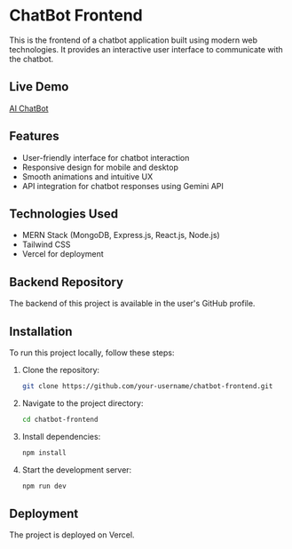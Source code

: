 # ChatBot Frontend

This is the frontend of a chatbot application built using modern web technologies. It provides an interactive user interface to communicate with the chatbot.

## Live Demo
<a href="https://chatbot-frontend-rho-red.vercel.app/" target="_blank">AI ChatBot</a>

## Features
- User-friendly interface for chatbot interaction
- Responsive design for mobile and desktop
- Smooth animations and intuitive UX
- API integration for chatbot responses using Gemini API

## Technologies Used
- MERN Stack (MongoDB, Express.js, React.js, Node.js)
- Tailwind CSS
- Vercel for deployment

## Backend Repository
The backend of this project is available in the user's GitHub profile.

## Installation
To run this project locally, follow these steps:

1. Clone the repository:
   ```sh
   git clone https://github.com/your-username/chatbot-frontend.git
   ```
2. Navigate to the project directory:
   ```sh
   cd chatbot-frontend
   ```
3. Install dependencies:
   ```sh
   npm install
   ```
4. Start the development server:
   ```sh
   npm run dev
   ```

## Deployment
The project is deployed on Vercel. 

